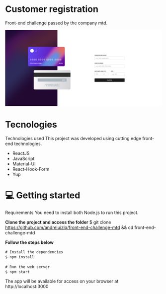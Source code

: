 # Customer registration 
Front-end challenge passed by the company mtd. 

![alt text](https://github.com/andreluizlq/front-end-challenge-mtd/blob/master/public/testeImg.PNG)

# Tecnologies

Technologies used
This project was developed using cutting edge front-end technologies.
 - ReactJS
 - JavaScript
 - Material-UI
 - React-Hook-Form
 - Yup


# 💻 Getting started
Requirements
You need to install both Node.js to run this project.

**Clone the project and access the folder**
$ git clone https://github.com/andreluizlq/front-end-challenge-mtd && cd front-end-challenge-mtd

**Follow the steps below**
```
# Install the dependencies
$ npm install

# Run the web server
$ npm start
```

The app will be available for access on your browser at http://localhost:3000
